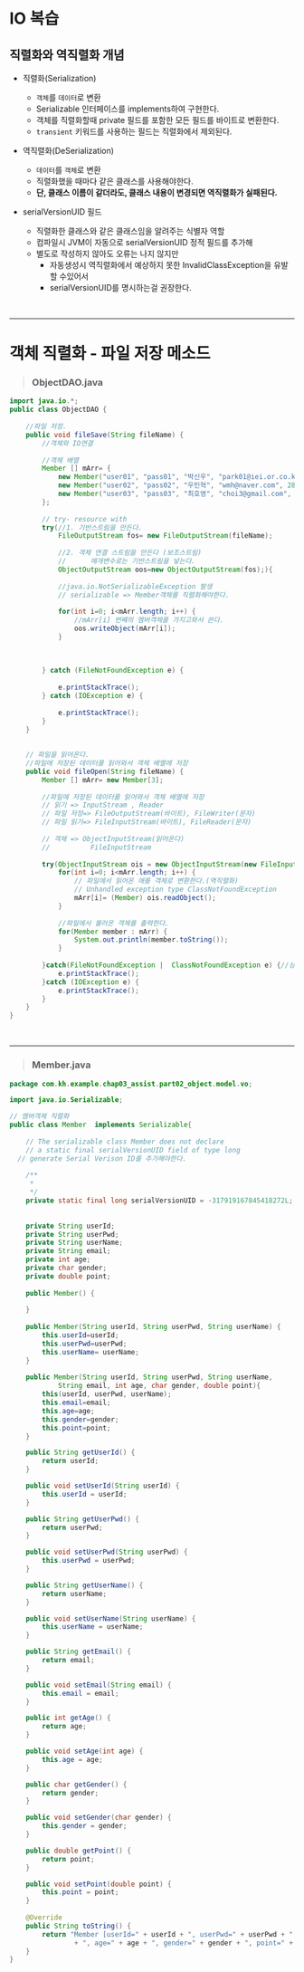 # IO 복습
## 직렬화와 역직렬화 개념

- 직렬화(Serialization)
  - ```객체```를 ```데이터```로 변환
  - Serializable 인터페이스를 implements하여 구현한다.
  - 객체를 직렬화할때 private 필드를 포함한 모든 필드를 바이트로 변환한다.
  - ```transient``` 키워드를 사용하는 필드는 직렬화에서 제외된다.

- 역직렬화(DeSerialization)
  - ```데이터```를 ```객체```로 변환
  - 직렬화했을 때마다 같은 클래스를 사용해야한다.
  - <strong>단, 클래스 이름이 같더라도, 클래스 내용이 변경되면 역직렬화가 실패된다.</strong>


- serialVersionUID 필드
  - 직렬화한 클래스와 같은 클래스임을 알려주는 식별자 역할
  - 컴파일시 JVM이 자동으로 serialVersionUID 정적 필드를 추가해
  - 별도로 작성하지 않아도 오류는 나지 않지만
    - 자동생성시 역직렬화에서 예상하지 못한 InvalidClassException을 유발할 수있어서
    - serialVersionUID를 명시하는걸 권장한다.

<br>

<hr>


# 객체 직렬화 - 파일 저장 메소드

>  ### ObjectDAO.java

```java
import java.io.*;
public class ObjectDAO {
	
	//파일 저장.
	public void fileSave(String fileName) {
		//객체와 IO연결
		
		//객체 배열
		Member [] mArr= {
			new Member("user01", "pass01", "박신우", "park01@iei.or.co.kr", 20, '여', 99.9),
			new Member("user02", "pass02", "우민혁", "wmh@naver.com", 28, '남', 86.2),
			new Member("user03", "pass03", "최호영", "choi3@gmail.com", 24, '남', 44.2)
		};
		
		// try- resource with
		try(//1. 기반스트림을 만든다.
			FileOutputStream fos= new FileOutputStream(fileName);
			
			//2. 객체 연결 스트림을 만든다 (보조스트림)
			//		매개변수로는 기반스트림을 넣는다.
			ObjectOutputStream oos=new ObjectOutputStream(fos);){
			
			//java.io.NotSerializableException 발생
			// serializable => Member객체를 직렬화해야한다.
			
			for(int i=0; i<mArr.length; i++) {
				//mArr[i] 번째의 멤버객체를 가지고와서 쓴다.
				oos.writeObject(mArr[i]);
			}
			
			
			
		} catch (FileNotFoundException e) {
			
			e.printStackTrace();
		} catch (IOException e) {
			
			e.printStackTrace();
		}
	}
	
	
	// 파일을 읽어온다.
	//파일에 저장된 데이터를 읽어와서 객체 배열에 저장
	public void fileOpen(String fileName) {
		Member [] mArr= new Member[3];
		
		//파일에 저장된 데이터를 읽어와서 객체 배열에 저장
		// 읽기 => InputStream , Reader
		// 파일 저장=> FileOutputStream(바이트), FileWriter(문자)
		// 파일 읽기=> FileInputStream(바이트), FileReader(문자)
		
		// 객체 => ObjectInputStream(읽어온다)
		//			FileInputStream
		
		try(ObjectInputStream ois = new ObjectInputStream(new FileInputStream(fileName));) {
			for(int i=0; i<mArr.length; i++) {
				// 파일에서 읽어온 애를 객체로 변환한다.(역직렬화)
				// Unhandled exception type ClassNotFoundException
				mArr[i]= (Member) ois.readObject();
			}
			
			//파일에서 불러온 객체를 출력한다.
			for(Member member : mArr) {
				System.out.println(member.toString());
			}
		
		}catch(FileNotFoundException |  ClassNotFoundException e) {//상속구조가 아닐때 이용가능			
			e.printStackTrace();
		}catch (IOException e) {
			e.printStackTrace();
		} 
	}
}

```

<br>

<hr>

> ### Member.java

```java
package com.kh.example.chap03_assist.part02_object.model.vo;

import java.io.Serializable;

// 멤버객체 직렬화
public class Member  implements Serializable{
	
	// The serializable class Member does not declare 
	// a static final serialVersionUID field of type long
  // generate Serial Verison ID를 추가해야한다.
		
	/**
	 * 
	 */
	private static final long serialVersionUID = -317919167845418272L;
	
	
	private String userId;
	private String userPwd;
	private String userName;
	private String email;
	private int age;
	private char gender;
	private double point;
	
	public Member() {
		
	}
	
	public Member(String userId, String userPwd, String userName) {
		this.userId=userId;
		this.userPwd=userPwd;
		this.userName= userName;
	}
	
	public Member(String userId, String userPwd, String userName,
			String email, int age, char gender, double point){
		this(userId, userPwd, userName);
		this.email=email;
		this.age=age;
		this.gender=gender;
		this.point=point;
	}

	public String getUserId() {
		return userId;
	}

	public void setUserId(String userId) {
		this.userId = userId;
	}

	public String getUserPwd() {
		return userPwd;
	}

	public void setUserPwd(String userPwd) {
		this.userPwd = userPwd;
	}

	public String getUserName() {
		return userName;
	}

	public void setUserName(String userName) {
		this.userName = userName;
	}

	public String getEmail() {
		return email;
	}

	public void setEmail(String email) {
		this.email = email;
	}

	public int getAge() {
		return age;
	}

	public void setAge(int age) {
		this.age = age;
	}

	public char getGender() {
		return gender;
	}

	public void setGender(char gender) {
		this.gender = gender;
	}

	public double getPoint() {
		return point;
	}

	public void setPoint(double point) {
		this.point = point;
	}
	
	@Override
	public String toString() {
		return "Member [userId=" + userId + ", userPwd=" + userPwd + ", userName=" + userName + ", email=" + email
				+ ", age=" + age + ", gender=" + gender + ", point=" + point + "]";
	}	
}

```
